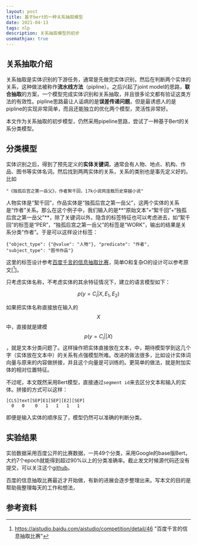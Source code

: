 ```yaml
---
layout: post
title: 基于bert的一种关系抽取模型
date: 2021-04-13
tags: nlp
description: 关系抽取模型的初步
usemathjax: true
---
```


## 关系抽取介绍

关系抽取是实体识别的下游任务，通常是先做完实体识别，然后在判断两个实体的关系，这种做法被称作**流水线方法**（pipline）。之后兴起了joint model的思路，**联合抽取**的方案，一个模型完成实体识别和关系抽取，并且很多论文都有验证这类方法的有效性。pipline思路最让人诟病的是**误差传递问题**，但是最诱惑人的是pipline的实现非常简单，而且还能独立的优化两个模型，灵活性非常好。

本文作为关系抽取的初步模型，仍然采用pipeline思路，尝试了一种基于Bert的关系分类模型。

## 分类模型

实体识别之后，得到了预先定义的**实体关键词**，通常会有人物、地点、机构、作品、图书等实体名词。然后找到两两实体的关系，关系的类别也是事先定义好的。比如

```
"《独孤后宫之第一岳父》，作者絮千回，17k小说网连载历史穿越小说"
```

人物实体是“絮千回”，作品实体是“独孤后宫之第一岳父”，这两个实体的关系是“作者”关系。那么在这个例子中，我们输入的是**“原始文本”+“絮千回”+“独孤后宫之第一岳父”**，除了关键词以外，隐含的标签特征也可以考虑进去，如“絮千回”的标签是“PER”，“独孤后宫之第一岳父”的标签是“WORK”，输出的结果是关系分类“作者”。于是可以这样设计标签：

```
{"object_type": {"@value": "人物"}, "predicate": "作者", "subject_type": "图书作品"}
```

这里的标签设计参考[百度千言的信息抽取比赛](https://aistudio.baidu.com/aistudio/competition/detail/46)，简单O和复杂O的设计可以参考原文[[^1]]。

只考虑实体名称，不考虑实体的其余特征情况下，建立的语言模型如下：

$$ p(y=C_i|X, E_1, E_2) $$


如果把实体名称直接放在输入的 $$X$$ 中，直接就是建模 $$ p(y=C_i || X)$$ ，就是文本分类问题了。这样操作把实体直接放在文本，中，期待模型学到这几个字（实体放在文本中）的关系有点强模型所难。改进的做法很多，比如设计实体词向量与原来的内容做拼接，并且这个向量是可训练的。更简单的做法，就是附加实体的相对位置特征。

不过呢，本文既然采用Bert模型，直接通过`segment id`来去区分文本和输入的实体。拼接的方式可以这样：

```
[CLS]text[SEP]E1[SEP][E2][SEP]
  0   0    0   1   1   1   1
```

即便是输入实体的顺序反了，模型仍然可以准确的判断分类。

## 实验结果

实验数据采用百度公开的比赛数据，一共49个分类，采用Google的base版Bert，大约7个epoch就能得到超过90%以上的分类准确率。截止发文时候源代码还没有提交，可以关注这个[github](https://github.com/JayChen123/ML-tutorials)。

百度的信息抽取比赛最近才开始做，有新的进展会逐步整理出来。写本文的目的是帮助我整理每天的工作和想法，


## 参考资料

[^1]: https://aistudio.baidu.com/aistudio/competition/detail/46 "百度千言的信息抽取比赛"